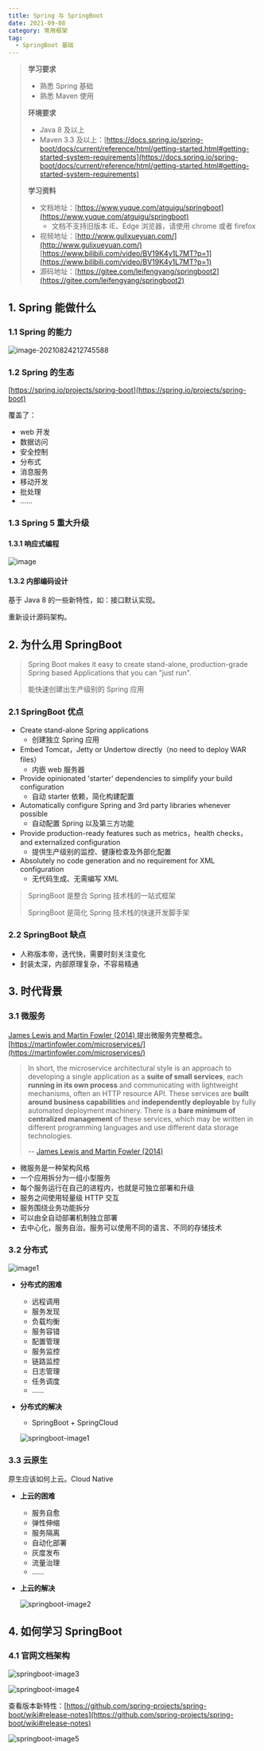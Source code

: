 ```yaml
---
title: Spring 与 SpringBoot
date: 2021-09-08
category: 常用框架
tag:
  - SpringBoot 基础
---
```


> **学习要求**
>
> - 熟悉 Spring 基础
> - 熟悉 Maven 使用
>
> **环境要求**
>
> - Java 8 及以上
> - Maven 3.3 及以上：[https://docs.spring.io/spring-boot/docs/current/reference/html/getting-started.html#getting-started-system-requirements](https://docs.spring.io/spring-boot/docs/current/reference/html/getting-started.html#getting-started-system-requirements)
>
> **学习资料**
>
> - 文档地址：[https://www.yuque.com/atguigu/springboot](https://www.yuque.com/atguigu/springboot)
>   - 文档不支持旧版本 IE、Edge 浏览器，请使用 chrome 或者 firefox
> - 视频地址：[http://www.gulixueyuan.com/](http://www.gulixueyuan.com/)    [https://www.bilibili.com/video/BV19K4y1L7MT?p=1](https://www.bilibili.com/video/BV19K4y1L7MT?p=1)
> - 源码地址：[https://gitee.com/leifengyang/springboot2](https://gitee.com/leifengyang/springboot2)

## 1. Spring 能做什么

### 1.1 Spring 的能力

![image-20210824212745588](https://pet-hkw.oss-cn-shenzhen.aliyuncs.com/image/new_blog_system/framework/image-20210824212745588.png)

### 1.2 Spring 的生态

[https://spring.io/projects/spring-boot](https://spring.io/projects/spring-boot)

覆盖了：

- web 开发
- 数据访问
- 安全控制
- 分布式
- 消息服务
- 移动开发
- 批处理
- ......

### 1.3 Spring 5 重大升级

#### 1.3.1 响应式编程

![image](https://pet-hkw.oss-cn-shenzhen.aliyuncs.com/image/new_blog_system/framework/image.png)

#### 1.3.2 内部编码设计

基于 Java 8 的一些新特性，如：接口默认实现。

重新设计源码架构。

## 2. 为什么用 SpringBoot

> Spring Boot makes it easy to create stand-alone, production-grade Spring based Applications that you can "just run".
>
> 能快速创建出生产级别的 Spring 应用

### 2.1 SpringBoot 优点

- Create stand-alone Spring applications
  - 创建独立 Spring 应用
- Embed Tomcat，Jetty or Undertow directly（no need to deploy WAR files）
  - 内嵌 web 服务器
- Provide opinionated 'starter' dependencies to simplify your build configuration
  - 自动 starter 依赖，简化构建配置
- Automatically configure Spring and 3rd party libraries whenever possible
  - 自动配置 Spring 以及第三方功能
- Provide production-ready features such as metrics，health checks，and externalized configuration
  - 提供生产级别的监控、健康检查及外部化配置
- Absolutely no code generation and no requirement for XML configuration
  - 无代码生成、无需编写 XML

> SpringBoot 是整合 Spring 技术栈的一站式框架
>
> SpringBoot 是简化 Spring 技术栈的快速开发脚手架

### 2.2 SpringBoot 缺点

- 人称版本帝，迭代快，需要时刻关注变化
- 封装太深，内部原理复杂，不容易精通

## 3. 时代背景

### 3.1 微服务

[James Lewis and Martin Fowler (2014) ](https://martinfowler.com/articles/microservices.html) 提出微服务完整概念。[https://martinfowler.com/microservices/](https://martinfowler.com/microservices/)

> In short, the microservice architectural style is an approach to developing a single application as a **suite of small services**, each **running in its own process** and communicating with lightweight mechanisms, often an HTTP resource API. These services are **built around business capabilities** and **independently deployable** by fully automated deployment machinery. There is a **bare minimum of centralized management** of these services, which may be written in different programming languages and use different data storage technologies.
>
> -- [James Lewis and Martin Fowler (2014)](https://martinfowler.com/articles/microservices.html)

- 微服务是一种架构风格
- 一个应用拆分为一组小型服务
- 每个服务运行在自己的进程内，也就是可独立部署和升级
- 服务之间使用轻量级 HTTP 交互
- 服务围绕业务功能拆分
- 可以由全自动部署机制独立部署
- 去中心化，服务自治。服务可以使用不同的语言、不同的存储技术

### 3.2 分布式

![image1](https://pet-hkw.oss-cn-shenzhen.aliyuncs.com/image/new_blog_system/framework/image1.png)

- **分布式的困难**

  - 远程调用
  - 服务发现
  - 负载均衡
  - 服务容错
  - 配置管理
  - 服务监控
  - 链路监控
  - 日志管理
  - 任务调度
  - ......

- **分布式的解决**

  - SpringBoot + SpringCloud

  ![springboot-image1](https://pet-hkw.oss-cn-shenzhen.aliyuncs.com/image/new_blog_system/framework/springboot-image1.png)

### 3.3 云原生

原生应该如何上云。Cloud Native

- **上云的困难**

  - 服务自愈
  - 弹性伸缩
  - 服务隔离
  - 自动化部署
  - 灰度发布
  - 流量治理
  - ......

- **上云的解决**

  ![springboot-image2](https://pet-hkw.oss-cn-shenzhen.aliyuncs.com/image/new_blog_system/framework/springboot-image2.png)

## 4. 如何学习 SpringBoot

### 4.1 官网文档架构

![springboot-image3](https://pet-hkw.oss-cn-shenzhen.aliyuncs.com/image/new_blog_system/framework/springboot-image3.png)

![springboot-image4](https://pet-hkw.oss-cn-shenzhen.aliyuncs.com/image/new_blog_system/framework/springboot-image4.png)

查看版本新特性：[https://github.com/spring-projects/spring-boot/wiki#release-notes](https://github.com/spring-projects/spring-boot/wiki#release-notes)

![springboot-image5](https://pet-hkw.oss-cn-shenzhen.aliyuncs.com/image/new_blog_system/framework/springboot-image5.png)